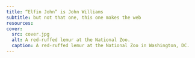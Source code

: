 ```yaml
---
title: “Elfin John” is John Williams
subtitle: but not that one, this one makes the web
resources:
cover:
  src: cover.jpg
  alt: A red-ruffed lemur at the National Zoo.
  caption: A red-ruffed lemur at the National Zoo in Washington, DC.
---
```



